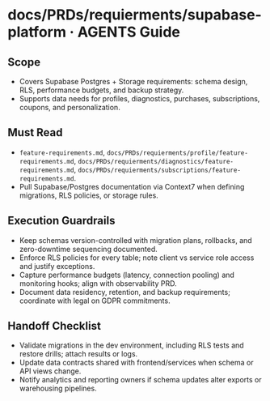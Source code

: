 # docs/PRDs/requierments/supabase-platform · AGENTS Guide

## Scope
- Covers Supabase Postgres + Storage requirements: schema design, RLS, performance budgets, and backup strategy.
- Supports data needs for profiles, diagnostics, purchases, subscriptions, coupons, and personalization.

## Must Read
- `feature-requirements.md`, `docs/PRDs/requierments/profile/feature-requirements.md`, `docs/PRDs/requierments/diagnostics/feature-requirements.md`, `docs/PRDs/requierments/subscriptions/feature-requirements.md`.
- Pull Supabase/Postgres documentation via Context7 when defining migrations, RLS policies, or storage rules.

## Execution Guardrails
- Keep schemas version-controlled with migration plans, rollbacks, and zero-downtime sequencing documented.
- Enforce RLS policies for every table; note client vs service role access and justify exceptions.
- Capture performance budgets (latency, connection pooling) and monitoring hooks; align with observability PRD.
- Document data residency, retention, and backup requirements; coordinate with legal on GDPR commitments.

## Handoff Checklist
- Validate migrations in the dev environment, including RLS tests and restore drills; attach results or logs.
- Update data contracts shared with frontend/services when schema or API views change.
- Notify analytics and reporting owners if schema updates alter exports or warehousing pipelines.
